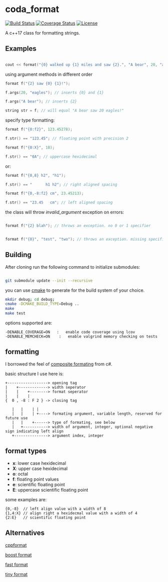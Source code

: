coda_format
=========

[![Build Status](http://img.shields.io/travis/ryjen/format.svg)](https://travis-ci.org/ryjen/format)
[![Coverage Status](https://coveralls.io/repos/ryjen/format/badge.svg?branch=master&service=github)](https://coveralls.io/github/ryjen/format?branch=master)
[![License](http://img.shields.io/:license-mit-blue.svg)](http://ryjen.mit-license.org)

A c++17 class for formatting strings.

Examples
--------

```c++

cout << format("{0} walked up {1} miles and saw {2}.", "A bear", 20, "an eagle");

```

using argument methods in different order

```c++
format f("{2} saw {0} {1}!");

f.args(20, "eagles"); // inserts {0} and {1}

f.args("A bear"); // inserts {2}

string str = f; // will equal "A bear saw 20 eagles!"
```

specify type formatting:

```c++
format f("{0:f2}", 123.45278);

f.str() == "123.45"; // floating point with precision 2

format f("{0:X}", 10);

f.str() == "0A"; // uppercase hexidecimal

```

or:

```c++
format f("{0,8} h2", "h1");

f.str() == "      h1 h2"; // right aligned spacing

format f("{0,-8:f2} cm", 23.45213);

f.str() == "23.45   cm"; // left aligned spacing

```

the class will throw *invalid_argument* exception on errors:

```c++

format f("{2} blah"); // throws an exception. no 0 or 1 specifier


format f("{0}", "test", "two"); // throws an exception. missing specifier

```

Building
--------

After cloning run the following command to initialize submodules:

```bash

git submodule update --init --recursive
```

you can use [cmake](https://cmake.org) to generate for the build system of your choice.

```bash
mkdir debug; cd debug; 
cmake -DCMAKE_BUILD_TYPE=Debug ..
make
make test
```

options supported are:

    -DENABLE_COVERAGE=ON   :   enable code coverage using lcov
    -DENABLE_MEMCHECK=ON    :   enable valgrind memory checking on tests


formatting
----------

I borrowed the feel of [composite formating](http://msdn.microsoft.com/en-us/library/txafckwd.aspx) from c#.

basic structure I use here is:

    +------------------> opening tag
    |    +-------------> width seperator
    |    |    +--------> format seperator
    |    |    |
    {  0 , -8 : F 2 } -> closing tag

       |   |    | |
       |   |    | +----> formating argument, variable length, reserved for future use
       |   |    +------> type of formating, see below
       |   +-----------> width of argument, integer, optional negative sign indicating left align
       +---------------> argument index, integer


format types
------------

- **x**: lower case hexidecimal
- **X**: upper case hexidecimal
- **o**: octal
- **f**: floating point values
- **e**: scientific floating point
- **E**: uppercase scientific floating point

some examples are:

```
{0,-8}  // left align value with a width of 8
{1,4:X} // align right a hexidecmal value with a width of 4
{2:E}   // scientific floating point
```

Alternatives
------------

[cppformat](https://github.com/cppformat/cppformat)

[boost format](http://www.boost.org/doc/libs/1_59_0/libs/format/)

[fast format](http://www.fastformat.org)

[tiny format](https://github.com/c42f/tinyformat)
